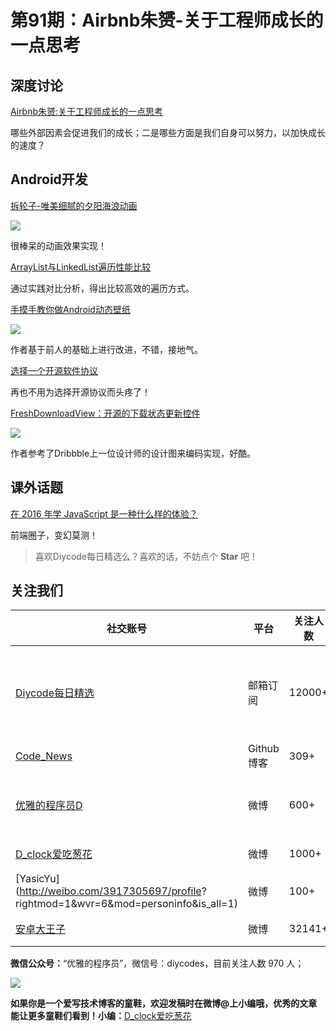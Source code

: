 # 第91期：Airbnb朱赟-关于工程师成长的一点思考

## 深度讨论

[Airbnb朱赟:关于工程师成长的一点思考 ](http://www.diycode.cc/news/1245)

哪些外部因素会促进我们的成长；二是哪些方面是我们自身可以努力，以加快成长的速度？

## Android开发

[拆轮子-唯美细腻的夕阳海浪动画](http://immortalz.me/559.html)

![](http://ocvu2w5a6.bkt.clouddn.com/wp-content/uploads/2016/10/20161007012353472-5-1.gif)

很棒呆的动画效果实现！

[ArrayList与LinkedList遍历性能比较](http://www.gcssloop.com/tips/arratlist-linkedlist-performance)

通过实践对比分析，得出比较高效的遍历方式。

[手摸手教你做Android动态壁纸](http://www.diycode.cc/topics/334)

![](http://diycode.b0.upaiyun.com/photo/2016/c528387c27966e71836e3c76aaea5b34.gif)

作者基于前人的基础上进行改进，不错，接地气。

[选择一个开源软件协议](http://choosealicense.online/)

再也不用为选择开源协议而头疼了！

[FreshDownloadView：开源的下载状态更新控件](https://github.com/dudu90/FreshDownloadView)

![](https://github.com/dudu90/FreshDownloadView/raw/master/screen/screen.gif)

作者参考了Dribbble上一位设计师的设计图来编码实现，好酷。

## 课外话题

[在 2016 年学 JavaScript 是一种什么样的体验？](https://zhuanlan.zhihu.com/p/22782487)

前端圈子，变幻莫测！

> 喜欢Diycode每日精选么？喜欢的话，不妨点个 **Star** 吧！

## 关注我们

| 社交账号  |  平台  | 关注人数 | 说明 |
| -------- | -------- | -------- | -------- |
| [Diycode每日精选](http://list.qq.com/cgi-bin/qf_invite?id=d469993d2c888e971c0fbb2309c4d84256968386b126b967)|   邮箱订阅  | 12000+ | 每日分享一次Android、iOS、Swfit技术干货  |
| [Code_News](https://github.com/DiyCodes/code_news) |    Github博客  |309+ | 每日邮件推送列表  |
| [优雅的程序员D](http://weibo.com/u/5891258264) |   微博  | 600+ | 官方微博，每日分享开源信息  |
| [D_clock爱吃葱花](http://weibo.com/u/2480694892)  |   微博  | 1000+ | 日报发起人  |
|[YasicYu](http://weibo.com/3917305697/profile? rightmod=1&wvr=6&mod=personinfo&is_all=1)  |   微博  | 100+ | 日报发起人  |
|[安卓大王子](http://weibo.com/apkbus/)   |   微博  | 32141+ | 日报发起人  |



**微信公众号：**“优雅的程序员”，微信号：diycodes，目前关注人数 970 人；

![](http://upload-images.jianshu.io/upload_images/1846413-b42abfa70f909099.jpg?imageMogr2/auto-orient/strip%7CimageView2/2/w/1240)

**如果你是一个爱写技术博客的童鞋，欢迎发稿时在微博@上小编哦，优秀的文章能让更多童鞋们看到！小编：**[D_clock爱吃葱花](http://weibo.com/2480694892/profile?rightmod=1&wvr=6&mod=personinfo&is_all=1)
